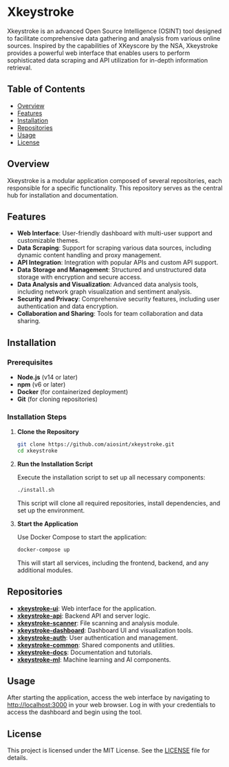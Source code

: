 # Xkeystroke

Xkeystroke is an advanced Open Source Intelligence (OSINT) tool designed to facilitate comprehensive data gathering and analysis from various online sources. Inspired by the capabilities of XKeyscore by the NSA, Xkeystroke provides a powerful web interface that enables users to perform sophisticated data scraping and API utilization for in-depth information retrieval.

## Table of Contents

- [Overview](#overview)
- [Features](#features)
- [Installation](#installation)
- [Repositories](#repositories)
- [Usage](#usage)
- [License](#license)

## Overview

Xkeystroke is a modular application composed of several repositories, each responsible for a specific functionality. This repository serves as the central hub for installation and documentation.

## Features

- **Web Interface**: User-friendly dashboard with multi-user support and customizable themes.
- **Data Scraping**: Support for scraping various data sources, including dynamic content handling and proxy management.
- **API Integration**: Integration with popular APIs and custom API support.
- **Data Storage and Management**: Structured and unstructured data storage with encryption and secure access.
- **Data Analysis and Visualization**: Advanced data analysis tools, including network graph visualization and sentiment analysis.
- **Security and Privacy**: Comprehensive security features, including user authentication and data encryption.
- **Collaboration and Sharing**: Tools for team collaboration and data sharing.

## Installation

### Prerequisites

- **Node.js** (v14 or later)
- **npm** (v6 or later)
- **Docker** (for containerized deployment)
- **Git** (for cloning repositories)

### Installation Steps

1. **Clone the Repository**

   ```bash
   git clone https://github.com/aiosint/xkeystroke.git
   cd xkeystroke
   ```

2. **Run the Installation Script**

   Execute the installation script to set up all necessary components:

   ```bash
   ./install.sh
   ```

   This script will clone all required repositories, install dependencies, and set up the environment.

3. **Start the Application**

   Use Docker Compose to start the application:

   ```bash
   docker-compose up
   ```

   This will start all services, including the frontend, backend, and any additional modules.


## Repositories

- **[xkeystroke-ui](https://github.com/aiosint/xkeystroke-ui)**: Web interface for the application.
- **[xkeystroke-api](https://github.com/aiosint/xkeystroke-api)**: Backend API and server logic.
- **[xkeystroke-scanner](https://github.com/aiosint/xkeystroke-scanner)**: File scanning and analysis module.
- **[xkeystroke-dashboard](https://github.com/aiosint/xkeystroke-dashboard)**: Dashboard UI and visualization tools.
- **[xkeystroke-auth](https://github.com/aiosint/xkeystroke-auth)**: User authentication and management.
- **[xkeystroke-common](https://github.com/aiosint/xkeystroke-common)**: Shared components and utilities.
- **[xkeystroke-docs](https://github.com/aiosint/xkeystroke-docs)**: Documentation and tutorials.
- **[xkeystroke-ml](https://github.com/aiosint/xkeystroke-ml)**: Machine learning and AI components.

## Usage

After starting the application, access the web interface by navigating to [http://localhost:3000](http://localhost:3000) in your web browser. Log in with your credentials to access the dashboard and begin using the tool.


## License

This project is licensed under the MIT License. See the [LICENSE](LICENSE) file for details.
